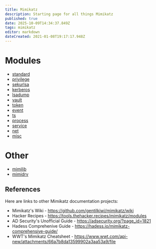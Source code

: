 ```yaml
---
title: Mimikatz
description: Starting page for all things Mimikatz
published: true
date: 2025-10-09T14:34:37.849Z
tags: mimikatz
editor: markdown
dateCreated: 2021-01-08T19:17:17.948Z
---
```


# Modules
- [standard](/postexploitation/mimikatz/standard)
- [privilege](/postexploitation/mimikatz/privilege)
- [sekurlsa](/postexploitation/mimikatz/sekurlsa)
- [kerberos](/postexploitation/mimikatz/kerberos)
- [lsadump](/postexploitation/mimikatz/lsadump)
- [vault](/postexploitation/mimikatz/vault)
- [token](/postexploitation/mimikatz/token)
- [event](/postexploitation/mimikatz/event)
- [ts](/postexploitation/mimikatz/ts)
- [process](/postexploitation/mimikatz/process)
- [service](/postexploitation/mimikatz/service)
- [net](/postexploitation/mimikatz/net)
- [misc](/postexploitation/mimikatz/misc)

# Other

- [mimilib](/postexploitation/mimikatz/mimilib)
- [mimidrv](/postexploitation/mimikatz/mimidrv)


## References

Here are links to other Mimikatz documentation projects:
- Mimikatz's Wiki - https://github.com/gentilkiwi/mimikatz/wiki
- Hacker Recipes - https://tools.thehacker.recipes/mimikatz/modules
- AD Security's Unofficial Guide - https://adsecurity.org/?page_id=1821
- Hadess Comprehenive Guide - https://hadess.io/mimikatz-comprehensive-guide/
- WWT's Mimikatz Cheatsheet - https://www.wwt.com/api-new/attachments/66a7b8da13599902a3aa53a9/file
